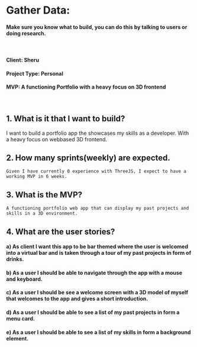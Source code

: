 
# Gather Data:  
#### Make sure you know what to build, you can do this by talking to users or doing research. 
<br>

#### **Client**: Sheru
#### **Project Type**: Personal
#### **MVP**: A functioning Portfolio with a heavy focus on 3D frontend
<br>

## 1. What is it that I want to build?
   I want to build a portfolio app the showcases my skills as a developer. With a heavy focus on webbased 3D frontend.
## 2. How many sprints(weekly) are expected.
    Given I have currently 0 experience with ThreeJS, I expect to have a working MVP in 6 weeks.
## 3. What is the MVP?
    A functioning portfolio web app that can display my past projects and skills in a 3D environment.
## 4. What are the user stories?
#### a) As client I want this app to be bar themed where the user is welcomed into a virtual bar and is taken through a tour of my past projects in form of drinks.
#### b) As a user I should be able to navigate through the app with a mouse and keyboard.
#### c) As a user I should be see a welcome screen with a 3D model of myself that welcomes to the app and gives a short introduction.
#### d) As a user I should be able to see a list of my past projects in form a menu card.
#### e) As a user I should be able to see a list of my skills in form a background element.
<br>

    


